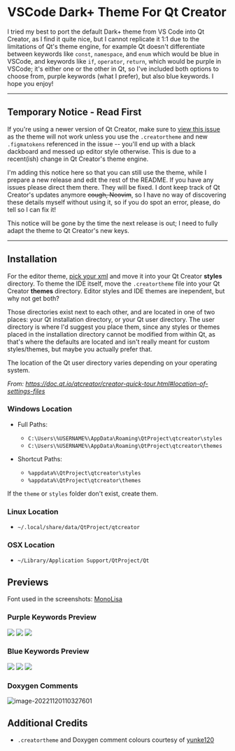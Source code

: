 # VSCode Dark+ Theme For Qt Creator

I tried my best to port the default Dark+ theme from VS Code into Qt Creator, as I find it quite nice, but I cannot replicate it 1:1 due to the limitations of Qt's theme engine, for example Qt doesn't differentiate between keywords like `const`, `namespace`, and `enum` which would be blue in VSCode, and keywords like `if`, `operator`, `return`, which would be purple in VSCode; it's either one or the other in Qt, so I've included both options to choose from, purple keywords (what I prefer), but also blue keywords. I hope you enjoy!

---

## Temporary Notice - Read First
If you're using a newer version of Qt Creator, make sure to [view this issue](https://github.com/PsychedelicShayna/QtCreatorTheme-VSCodeDarkPlus/issues/3) as the theme will not work unless you use the `.creatortheme`  and new `.figmatokens` referenced in the issue -- you'll end up with a black dackboard and messed up editor style otherwise. This is due to a recent(ish) change in Qt Creator's theme engine.

I'm adding this notice here so that you can still use the theme, while I prepare a new release and edit the rest of the README. If you have any issues please direct them there. They will be fixed. I dont keep track of Qt Creator's updates anymore ~~cough, Neovim~~, so I have no way of discovering these details myself without using it, so if you do spot an error, please, do tell so I can fix it!

This notice will be gone by the time the next release is out; I need to fully adapt the theme to Qt Creator's new keys. 

---

## Installation

For the editor theme, [pick your xml](../../releases) and move it into your Qt Creator **styles** directory. To theme the IDE itself, move the `.creatortheme` file into your Qt Creator **themes** directory. Editor styles and IDE themes are inependent, but why not get both? 

Those directories exist next to each other, and are located in one of two places: your Qt installation directory, or your Qt user directory. The user directory is where I'd suggest you place them, since any styles or themes placed in the installation directory cannot be modified from within Qt, as that's where the defaults are located and isn't really meant for custom styles/themes, but maybe you actually prefer that.

The location of the Qt user directory varies depending on your operating system.

_From: https://doc.qt.io/qtcreator/creator-quick-tour.html#location-of-settings-files_

### Windows Location
- Full Paths: 
  * `C:\Users\%USERNAME%\AppData\Roaming\QtProject\qtcreator\styles`
  * `C:\Users\%USERNAME%\AppData\Roaming\QtProject\qtcreator\themes`

- Shortcut Paths:   
  * `%appdata%\QtProject\qtcreator\styles`
  * `%appdata%\QtProject\qtcreator\themes`

If the `theme` or `styles` folder don't exist, create them.

### Linux Location
- `~/.local/share/data/QtProject/qtcreator`

### OSX Location
- `~/Library/Application Support/QtProject/Qt`

## Previews
Font used in the screenshots:  [MonoLisa](https://www.monolisa.dev/)

### Purple Keywords Preview 
![](screenshots/purple1.png)
![](screenshots/purple2.png)
![](screenshots/purple3.png)

### Blue Keywords Preview
![](screenshots/blue1.png)
![](screenshots/blue2.png)
![](screenshots/blue3.png)

### Doxygen Comments
![image-20221120110327601](screenshots/image-20221120110327601.png)

## Additional Credits
* `.creatortheme` and Doxygen comment colours courtesy of [yunke120](https://github.com/yunke120)
